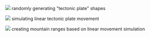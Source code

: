 ![](https://bansheerubber.com/i/f/WiGnV.png)
randomly generating "tectonic plate" shapes

![](https://bansheerubber.com/i/f/WdEaq.png)
simulating linear tectonic plate movement

![](https://bansheerubber.com/i/f/XI70b.png)
creating mountain ranges based on linear movement simulation